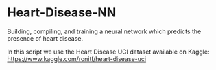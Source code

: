 # Heart-Disease-NN
Building, compiling, and training a neural network which predicts the presence of heart disease.

In this script we use the Heart Disease UCI dataset available on Kaggle:
https://www.kaggle.com/ronitf/heart-disease-uci
